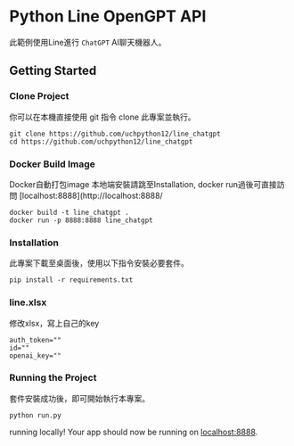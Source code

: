 # Python Line OpenGPT API
此範例使用Line進行 `ChatGPT` AI聊天機器人。

## Getting Started
### Clone Project
你可以在本機直接使用 git 指令 clone 此專案並執行。

```
git clone https://github.com/uchpython12/line_chatgpt
cd https://github.com/uchpython12/line_chatgpt
```

### Docker Build Image
Docker自動打包image 本地端安裝請跳至Installation, docker run過後可直接訪問 [localhost:8888](http://localhost:8888/

```
docker build -t line_chatgpt .
docker run -p 8888:8888 line_chatgpt
```

### Installation
此專案下載至桌面後，使用以下指令安裝必要套件。

```
pip install -r requirements.txt
```

### line.xlsx
修改xlsx，寫上自己的key

```
auth_token=""
id=""
openai_key=""
```

### Running the Project
套件安裝成功後，即可開始執行本專案。

```
python run.py
```

running locally! Your app should now be running on [localhost:8888](http://localhost:8888/).